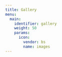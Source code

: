 ```yaml
---
title: Gallery
menu:
  main:
    identifier: gallery
    weight: 50
    params:
      icon:
        vendor: bs
        name: images
---
```

